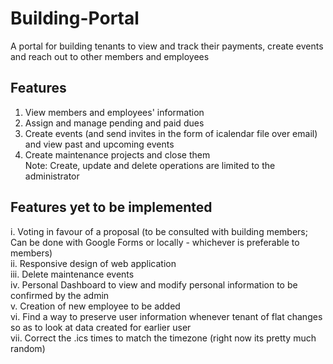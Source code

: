 # Building-Portal
A portal for building tenants to view and track their payments, create events and reach out to other members and employees

## Features
1. View members and employees' information
2. Assign and manage pending and paid dues
3. Create events (and send invites in the form of icalendar file over email) and view past and upcoming events
4. Create maintenance projects and close them<br>
Note: Create, update and delete operations are limited to the administrator<br>

## Features yet to be implemented
i. Voting in favour of a proposal (to be consulted with building members; Can be done with Google Forms or locally - whichever is preferable to members)<br>
ii. Responsive design of web application<br>
iii. Delete maintenance events<br>
iv. Personal Dashboard to view and modify personal information to be confirmed by the admin<br>
v. Creation of new employee to be added<br>
vi. Find a way to preserve user information whenever tenant of flat changes so as to look at data created for earlier user<br>
vii. Correct the .ics times to match the timezone (right now its pretty much random)
